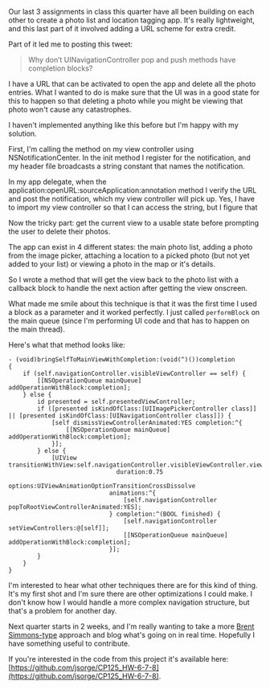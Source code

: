 Our last 3 assignments in class this quarter have all been building on each other to create a photo list and location tagging app. It's really lightweight, and this last part of it involved adding a URL scheme for extra credit.

Part of it led me to posting this tweet:
> Why don’t UINavigationController pop and push methods have completion blocks?

I have a URL that can be activated to open the app and delete all the photo entries. What I wanted to do is make sure that the UI was in a good state for this to happen so that deleting a photo while you might be viewing that photo won't cause any catastrophes.

I haven't implemented anything like this before but I'm happy with my solution. 

First, I'm calling the method on my view controller using NSNotificationCenter. In the init method I register for the notification, and my header file broadcasts a string constant that names the notification.

In my app delegate, when the application:openURL:sourceApplication:annotation method I verify the URL and post the notification, which my view controller will pick up. Yes, I have to import my view controller so that I can access the string, but I figure that

Now the tricky part: get the current view to a usable state before prompting the user to delete their photos.

The app can exist in 4 different states: the main photo list, adding a photo from the image picker, attaching a location to a picked photo (but not yet added to your list) or viewing a photo in the map or it's details.

So I wrote a method that will get the view back to the photo list with a callback block to handle the next action after getting the view onscreen.

What made me smile about this technique is that it was the first time I used a block as a parameter and it worked perfectly. I just called `performBlock` on the main queue (since I'm performing UI code and that has to happen on the main thread).

Here's what that method looks like:

```language-objectivec
- (void)bringSelfToMainViewWithCompletion:(void(^)())completion
{
    if (self.navigationController.visibleViewController == self) {
        [[NSOperationQueue mainQueue] addOperationWithBlock:completion];
    } else {
    	id presented = self.presentedViewController;
        if ([presented isKindOfClass:[UIImagePickerController class]] || [presented isKindOfClass:[UINavigationController class]]) {
            [self dismissViewControllerAnimated:YES completion:^{
                [[NSOperationQueue mainQueue] addOperationWithBlock:completion];
            }];
        } else {
            [UIView transitionWithView:self.navigationController.visibleViewController.view
                              duration:0.75
                               options:UIViewAnimationOptionTransitionCrossDissolve
                            animations:^{
                                [self.navigationController popToRootViewControllerAnimated:YES];
                            } completion:^(BOOL finished) {
                                [self.navigationController setViewControllers:@[self]];
                                [[NSOperationQueue mainQueue] addOperationWithBlock:completion];
                            }];
        }
    }
}
```

I'm interested to hear what other techniques there are for this kind of thing. It's my first shot and I'm sure there are other optimizations I could make. I don't know how I would handle a more complex navigation structure, but that's a problem for another day.

Next quarter starts in 2 weeks, and I'm really wanting to take a more [Brent Simmons-type](http://inessential.com) approach and blog what's going on in real time. Hopefully I have something useful to contribute.

If you're interested in the code from this project it's available here: [https://github.com/jsorge/CP125_HW-6-7-8](https://github.com/jsorge/CP125_HW-6-7-8).
